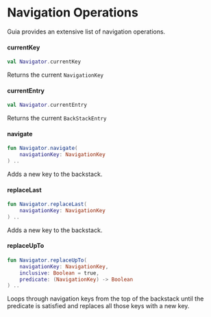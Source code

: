 # Navigation Operations

Guia provides an extensive list of navigation operations.

#### currentKey

```kotlin
val Navigator.currentKey
```

Returns the current `NavigationKey`

#### currentEntry

```kotlin
val Navigator.currentEntry
```

Returns the current `BackStackEntry`

#### navigate

```kotlin
fun Navigator.navigate(
    navigationKey: NavigationKey
) ..
```

Adds a new key to the backstack.

#### replaceLast

```kotlin
fun Navigator.replaceLast(
    navigationKey: NavigationKey
) ..
```

Adds a new key to the backstack.

#### replaceUpTo

```kotlin
fun Navigator.replaceUpTo(
    navigationKey: NavigationKey,
    inclusive: Boolean = true,
    predicate: (NavigationKey) -> Boolean
) ..
```

Loops through navigation keys from the top of the backstack until the predicate is satisfied and replaces all those keys with a new key.
